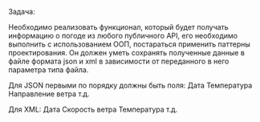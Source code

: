 Задача:

Необходимо реализовать функционал, который будет получать информацию о погоде из любого публичного API, 
его необходимо выполнить с использованием ООП, постараться применить паттерны проектирования.
Он должен уметь сохранять полученные данные в файле формата json и xml в
зависимости от переданного в него параметра типа файла.

Для JSON первыми по порядку должны быть поля:
Дата
Температура
Направление ветра
т.д.

Для XML:
Дата
Скорость ветра
Температура
т.д.